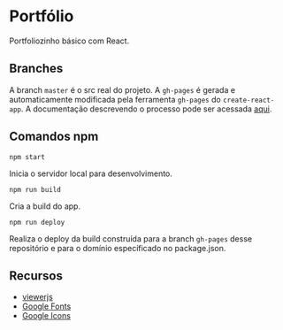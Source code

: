 # Portfólio

Portfoliozinho básico com React.

## Branches

A branch `master` é o src real do projeto. A `gh-pages` é gerada e automaticamente modificada pela ferramenta `gh-pages` do `create-react-app`. A documentação descrevendo o processo pode ser acessada [aqui](https://github.com/gitname/react-gh-pages).

## Comandos npm

``` node
npm start
```

Inicia o servidor local para desenvolvimento.

``` node
npm run build
```

Cria a build do app.

``` node
npm run deploy
```

Realiza o deploy da build construída para a branch `gh-pages` desse repositório e para o domínio específicado no package.json.

## Recursos

* [viewerjs](https://github.com/fengyuanchen/viewerjs)
* [Google Fonts](https://fonts.google.com/)
* [Google Icons](https://material.io/resources/icons/?style=baseline)
